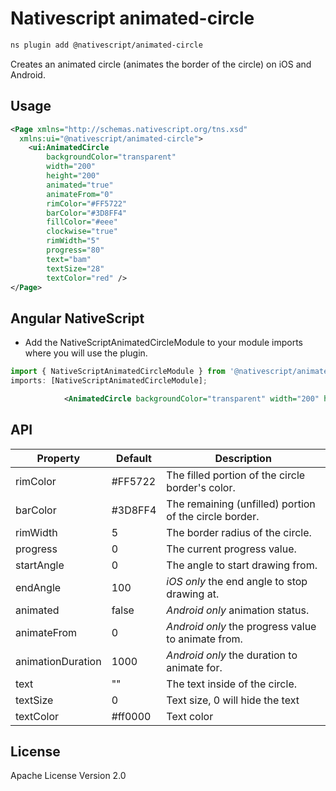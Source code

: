 # Nativescript animated-circle

```bash
ns plugin add @nativescript/animated-circle
```

Creates an animated circle (animates the border of the circle) on iOS and Android.

## Usage

```xml
<Page xmlns="http://schemas.nativescript.org/tns.xsd"
  xmlns:ui="@nativescript/animated-circle">
    <ui:AnimatedCircle
        backgroundColor="transparent"
        width="200"
        height="200"
        animated="true"
        animateFrom="0"
        rimColor="#FF5722"
        barColor="#3D8FF4"
        fillColor="#eee"
        clockwise="true"
        rimWidth="5"
        progress="80"
        text="bam"
        textSize="28"
        textColor="red" />
</Page>
```

## Angular NativeScript

- Add the NativeScriptAnimatedCircleModule to your module imports where you will use the plugin.

```typescript
import { NativeScriptAnimatedCircleModule } from '@nativescript/animated-circle/angular';
imports: [NativeScriptAnimatedCircleModule];
```

```xml
			<AnimatedCircle backgroundColor="transparent" width="200" height="200" animated="true" animateFrom="0" rimColor="#fff000" barColor="#ff4081" rimWidth="25" progress="{{ circleProgress }}" text="" textSize="22" textColor="#336699"></AnimatedCircle>
```

## API

| Property          | Default | Description                                            |
| ----------------- | ------- | ------------------------------------------------------ |
| rimColor          | #FF5722 | The filled portion of the circle border's color.       |
| barColor          | #3D8FF4 | The remaining (unfilled) portion of the circle border. |
| rimWidth          | 5       | The border radius of the circle.                       |
| progress          | 0       | The current progress value.                            |
| startAngle        | 0       | The angle to start drawing from.                       |
| endAngle          | 100     | _iOS only_ the end angle to stop drawing at.           |
| animated          | false   | _Android only_ animation status.                       |
| animateFrom       | 0       | _Android only_ the progress value to animate from.     |
| animationDuration | 1000    | _Android only_ the duration to animate for.            |
| text              | ""      | The text inside of the circle.                         |
| textSize          | 0       | Text size, 0 will hide the text                        |
| textColor         | #ff0000 | Text color                                             |

## License

Apache License Version 2.0

```

```

